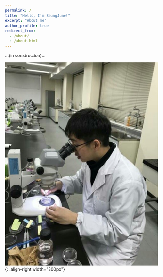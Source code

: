 ```yaml
---
permalink: /
title: "Hello, I'm SeungJune!"
excerpt: "About me"
author_profile: true
redirect_from: 
  - /about/
  - /about.html
---
```

...(in construction)...

![microscope](/images/profile_sjk.png){: .align-right width="300px"}
